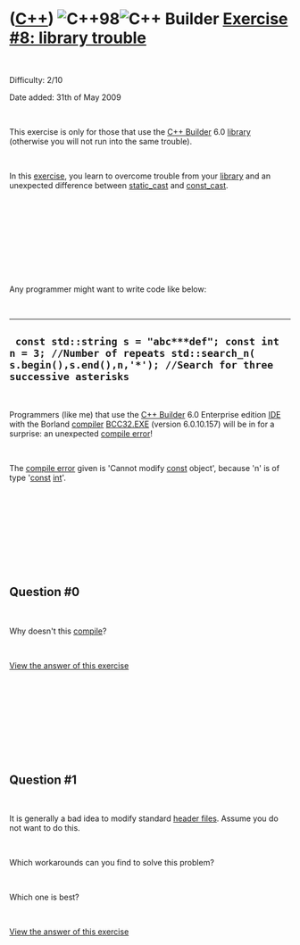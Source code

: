
 

 

 

 

 

([C++](Cpp.md)) ![C++98](PicCpp98.png)![C++ Builder](PicCppBuilder.png) [Exercise \#8: library trouble](CppExerciseLibraryTrouble.md)
=======================================================================================================================================

 

Difficulty: 2/10

Date added: 31th of May 2009

 

This exercise is only for those that use the [C++
Builder](CppBuilder.md) 6.0 [library](CppLibrary.md) (otherwise you
will not run into the same trouble).

 

In this [exercise](CppExercise.md), you learn to overcome trouble from
your [library](CppLibrary.md) and an unexpected difference between
[static\_cast](CppStatic_cast.md) and [const\_cast](CppConst_cast.md).

 

 

 

 

 

Any programmer might want to write code like below:

 

  -------------------------------------------------------------------------------------------------------------------------------------------------------------
  ` const std::string s = "abc***def"; const int n = 3; //Number of repeats std::search_n( s.begin(),s.end(),n,'*'); //Search for three successive asterisks`
  -------------------------------------------------------------------------------------------------------------------------------------------------------------

 

Programmers (like me) that use the [C++ Builder](CppBuilder.md) 6.0
Enterprise edition [IDE](CppIde.md) with the Borland
[compiler](CppCompiler.md) [BCC32.EXE](CppBcc32Exe.md) (version
6.0.10.157) will be in for a surprise: an unexpected [compile
error](CppCompileError.md)!

 

The [compile error](CppCompileError.md) given is 'Cannot modify
[const](CppConst.md) object', because 'n' is of type
'[const](CppConst.md) [int](CppInt.md)'.

 

 

 

 

 

Question \#0
------------

 

Why doesn't this [compile](CppCompiler.md)?

 

[View the answer of this exercise](CppExerciseLibraryTroubleAnswer0.md)

 

 

 

 

 

Question \#1
------------

 

It is generally a bad idea to modify standard [header
files](CppHeaderFile.md). Assume you do not want to do this.

 

Which workarounds can you find to solve this problem?

 

Which one is best?

 

[View the answer of this exercise](CppExerciseLibraryTroubleAnswer1.md)

 

 

 

 


 

 

 

 

 

